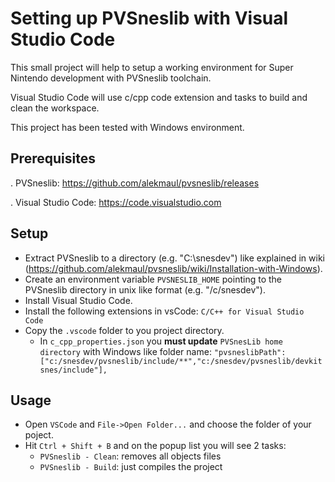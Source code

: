 # Setting up PVSneslib with Visual Studio Code

This small project will help to setup a working environment for Super Nintendo development with PVSneslib toolchain.  

Visual Studio Code will use c/cpp code extension and tasks to build and clean the workspace.  

This project has been tested with Windows environment.


## Prerequisites

. PVSneslib: https://github.com/alekmaul/pvsneslib/releases  

. Visual Studio Code: https://code.visualstudio.com


## Setup

* Extract PVSneslib to a directory  (e.g. "C:\snesdev") like explained in wiki (https://github.com/alekmaul/pvsneslib/wiki/Installation-with-Windows).
* Create an environment variable `PVSNESLIB_HOME` pointing to the PVSneslib directory in unix like format (e.g. "/c/snesdev"). 
* Install Visual Studio Code.
* Install the following extensions in vsCode: `C/C++ for Visual Studio Code`
* Copy the `.vscode` folder to you project directory.
    - In `c_cpp_properties.json` you **must update** `PVSnesLib home directory` with Windows like folder name: `"pvsneslibPath": ["c:/snesdev/pvsneslib/include/**","c:/snesdev/pvsneslib/devkitsnes/include"],`
    
## Usage
* Open `VSCode` and `File->Open Folder...` and choose the folder of your poject.
* Hit `Ctrl + Shift + B` and on the popup list you will see 2 tasks:
    * `PVSneslib - Clean`: removes all objects files
    * `PVSneslib - Build`: just compiles the project
